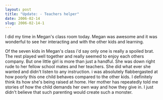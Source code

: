 ```yaml
---
layout: post
title: "Update: - Teachers helper"
date: 2006-02-14
slug: 2006-02-14-1
---
```


I did my time in Megan&apos;s class room today.  Megan was awesome and it was wonderful to see her interacting and with the other kids and learning.  

Of the seven kids in Megan&apos;s class i&apos;d say only one is really a spoiled brat.  The rest played well together and really seemed to enjoy each others company.  But one little girl is more than just a handful.  She was down right rude to her fellow school mates and her teachers.  She did what ever she wanted and didn&apos;t listen to any instruction.  i was absolutely flabbergasted at how poorly this one child behaves compared to the other kids.  I definitely think its how she&apos;s being raised at home.  Her mother has repeatedly told me stories of how the child demands her own way and how they give in.  I just didn&apos;t believe that such parenting would create such a monster.  

